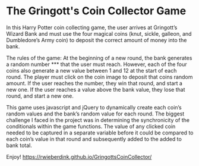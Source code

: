 # The Gringott's Coin Collector Game 

In this Harry Potter coin collecting game, the user arrives at Gringott’s Wizard Bank and must use the four magical coins (knut, sickle, galleon, and Dumbledore’s Army coin) to deposit the correct amount of money into the bank. 

The rules of the game: At the beginning of a new round, the bank generates a random number *** that the user must reach. However, each of the four coins also generate a new value between 1 and 12 at the start of each round. The player must click on the coin image to deposit that coins random amount. If the user reaches the number, they win that round, and start a new one. If the user reaches a value above the bank value, they lose that round, and start a new one.

This game uses javascript and jQuery to dynamically create each coin’s random values and the bank’s random value for each round. The biggest challenge I faced in the project was in determining the synchronicity of the conditionals within the game functions. The value of any clicked coin needed to be captured in a separate variable before it could be compared to each coin’s value in that round and subsequently added to the added to bank total.

Enjoy! 
https://rwieberdink.github.io/GringottsCoinCollector/
